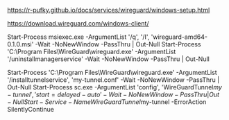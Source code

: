 https://r-pufky.github.io/docs/services/wireguard/windows-setup.html

https://download.wireguard.com/windows-client/



Start-Process msiexec.exe -ArgumentList '/q', '/I', 'wireguard-amd64-0.1.0.msi' -Wait -NoNewWindow -PassThru | Out-Null
Start-Process 'C:\Program Files\WireGuard\wireguard.exe' -ArgumentList '/uninstallmanagerservice' -Wait -NoNewWindow -PassThru | Out-Null



Start-Process 'C:\Program Files\WireGuard\wireguard.exe' -ArgumentList '/installtunnelservice', 'my-tunnel.conf' -Wait -NoNewWindow -PassThru | Out-Null
Start-Process sc.exe -ArgumentList 'config', 'WireGuardTunnel$my-tunnel', 'start= delayed-auto' -Wait -NoNewWindow -PassThru | Out-Null
Start-Service -Name WireGuardTunnel$my-tunnel -ErrorAction SilentlyContinue
